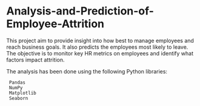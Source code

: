 # Analysis-and-Prediction-of-Employee-Attrition

This project aim to provide insight into how best to manage employees and reach business goals. It also predicts the employees most likely to leave. The objective is to monitor key HR metrics on employees and identify what factors impact attrition. 

The analysis has been done using the following Python libraries:

     Pandas
     NumPy
     Matplotlib
     Seaborn




